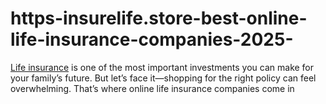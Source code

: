 # https-insurelife.store-best-online-life-insurance-companies-2025-
[Life insurance](https://insurelife.store/best-online-life-insurance-companies-2025/) is one of the most important investments you can make for your family’s future. But let’s face it—shopping for the right policy can feel overwhelming. That’s where online life insurance companies come in
